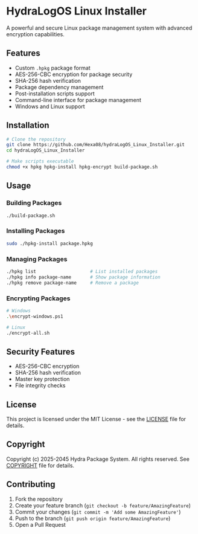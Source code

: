 # HydraLogOS Linux Installer

A powerful and secure Linux package management system with advanced encryption capabilities.

## Features

- Custom `.hpkg` package format
- AES-256-CBC encryption for package security
- SHA-256 hash verification
- Package dependency management
- Post-installation scripts support
- Command-line interface for package management
- Windows and Linux support

## Installation

```bash
# Clone the repository
git clone https://github.com/Hexa08/hydraLogOS_Linux_Installer.git
cd hydraLogOS_Linux_Installer

# Make scripts executable
chmod +x hpkg hpkg-install hpkg-encrypt build-package.sh
```

## Usage

### Building Packages
```bash
./build-package.sh
```

### Installing Packages
```bash
sudo ./hpkg-install package.hpkg
```

### Managing Packages
```bash
./hpkg list                    # List installed packages
./hpkg info package-name       # Show package information
./hpkg remove package-name     # Remove a package
```

### Encrypting Packages
```bash
# Windows
.\encrypt-windows.ps1

# Linux
./encrypt-all.sh
```

## Security Features

- AES-256-CBC encryption
- SHA-256 hash verification
- Master key protection
- File integrity checks

## License

This project is licensed under the MIT License - see the [LICENSE](LICENSE) file for details.

## Copyright

Copyright (c) 2025-2045 Hydra Package System. All rights reserved.
See [COPYRIGHT](COPYRIGHT) file for details.

## Contributing

1. Fork the repository
2. Create your feature branch (`git checkout -b feature/AmazingFeature`)
3. Commit your changes (`git commit -m 'Add some AmazingFeature'`)
4. Push to the branch (`git push origin feature/AmazingFeature`)
5. Open a Pull Request 